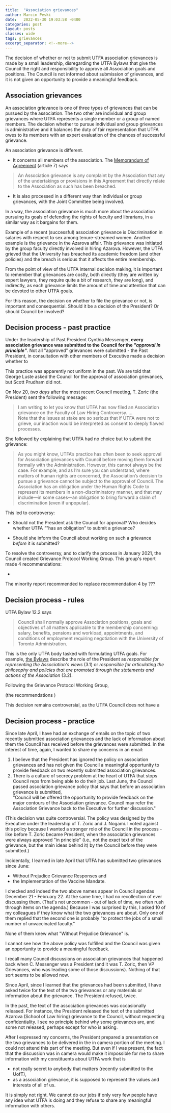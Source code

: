 ```yaml
---
title:  "Association grievances"
author: Marcin Peski
date:   2022-05-30 19:03:58 -0400
categories: post
layout: posts
classes: wide
tags: grievances
excerpt_separator: <!--more-->
---
```

The decision of whether or not to submit UTFA association grievances is made by a small leadership, disregarding the UTFA Bylaws that give the Council the right and responsibility to approve all Association goals and positions. The Council is not informed about submission of grievances, and it is not given an opportunity to provide a meaningful feedback.
<!--more-->

## Association grievances

An association grievance is one of three types of grievances that can be pursued by the association. The two other are individual and group grievances where UTFA represents a single member or a group of named members. The decision whether to pursue individual and group grievances is administrative and it balances the duty of fair representation that UTFA owes to its members with an expert evaluation of the chances of successful grievance. 

An association grievance is different. 

* It concerns all members of the association. The <a href="https://www.utfa.org/sites/default/files/UTFA-MoA-2016.pdf">Memorandum of Agreement</a> (article 7) says

>An Association grievance is any complaint by the Association that any of the undertakings or provisions
in this Agreement that directly relate to the Association as such has been breached.

* It is also processed in a different way than individual or group grievances, with the Joint Committee being involved.

In a way, the association grievance is much more about the association pursuing its goals of defending the rights of faculty and librarians, in a similar way as it bargains for them. 

Example of a recent (successful) association grievance is Discrimination in salaries with respect to sex among tenure-streamed women. Another example is the grievance in the Azarova affair. This grievance was initiated by the group faculty directly involved in hiring Azarova. However, the UTFA grieved that the University has breached its academic freedom (and other policies) and the breach is serious that it affects the entire membership.

From the point of view of the UTFA internal decision making, it is important to remember that grievances are costly, both directly (they are written by expert lawyers, they require quite a bit of research, they are long), and indirectly, as each grievance limits the amount of time and attention that can be devoted to other UTFA goals. 

For this reason, the decision on whether to file the grievance or not, is important and consequential. Should it be a decision of the President? Or should Council be involved?

## Decision process - past practice

Under the leadership of Past President Cynthia Messenger, **every association grievance was submitted to the Council for the <i>"approval in principle"</i>**. Not all "approved" grievances were submitted - the Past President, in consultation with other members of Executive made a decision whether to   

This practice was apparently not uniform in the past. We are told that George Luste asked the Council for the approval of association grievances, but Scott Prudham did not.  

On Nov 20, *two days* after the most recent Council meeting, T. Zoric (the President) sent the following message:
>I am writing to let you know that UTFA has now filed an Association grievance on the Faculty of Law Hiring Controversy. ...  
>Note that the issues at stake are so serious that if UTFA were not to grieve, our inaction would be interpreted as consent to deeply flawed processes.

She followed by explaining that UTFA had no choice but to submit the grievance: 
>As you might know, UTFA’s practice has often been to seek approval for Association grievances with Council before moving them forward formally with the Administration. However, this cannot always be the case. For example, and as I’m sure you can understand, where matters of human rights are concerned, the Association’s decision to pursue a grievance cannot be subject to the approval of Council. The Association has an obligation under the Human Rights Code to represent its members in a non-discriminatory manner, and that may include—in some cases—an obligation to bring forward a claim of discrimination (even if unpopular).

This led to controversy: 

* Should not the President ask the Council for approval? Who decides whether UTFA *"*"has an obligation" to submit a grievance?

* Should she inform the Council about working on such a grievance *before* it is submitted? 

To resolve the controversy, and to clarify the process in January 2021, the Council created Grievance Protocol Working Group. This group's report made 4 recommendations: 

* 

The minority report recommended to replace recommendation 4 by ???

## Decision process - rules

UTFA Bylaw 12.2 says

>Council shall normally approve Association positions, goals and objectives of all matters applicable to the membership concerning: salary, benefits, pensions and workload, appointments, and conditions of employment requiring negotiation with the University of Toronto Administration.

This is the only UTFA body tasked with formulating UTFA goals. For example, <a href="https://www.utfa.org/content/utfa-bylaws">the Bylaws</a> describe the role of the President as *responsible for representing the Association's views* (3.1) or *responsible for articulating the philosophy and policies that are promoted through the statements and actions of the Association* (3.2). 

Following the Grievance Protocol Working Group, 

 (the recommendations )

This decision remains controversial, as the UTFA Council does not have a

## Decision process - practice

Since late April, I have had an exchange of emails on the topic of two recently submitted association grievances and the lack of information about them the Council has received before the grievances were submitted. In the interest of time, again, I wanted to share my concerns in an email:
1.	I believe that the President has ignored the policy on association grievances and has not given the Council a meaningful opportunity to provide feedback on two recently submitted association grievances.
2.	There is a culture of secrecy problem at the heart of UTFA that stops Council reps from being able to do their job. 
Last June, the Council passed association grievance policy that says that before an association grievance is submitted,  
"Council will be offered the opportunity to provide feedback on the major contours of the Association grievance. Council may refer the Association Grievance back to the Executive for further discussion."

(This decision was quite controversial. The policy was designed by the Executive under the leadership of T. Zoric and J. Nogami. I voted against this policy because I wanted a stronger role of the Council in the process - like before T. Zoric became President, when the association grievances were always approved "in principle" (i.e., not the exact text of the grievance, but the main ideas behind it) by the Council before they were submitted.)

Incidentally, I learned in late April that UTFA has submitted two grievances since June:
- Without Prejudice Grievance Responses and 
- the Implementation of the Vaccine Mandate.
 
I checked and indeed the two above names appear in Council agendas December 21 - February 22. At the same time, I had no recollection of ever discussing them. (That's not uncommon - out of lack of time, we often rush through items on the agenda.) Because I was surprised by this, I asked 10 of my colleagues if they know what the two grievances are about. Only one of them replied that  the second one is probably "to protect the jobs of a small number of unvaccinated faculty." 

None of them knew what "Without Prejudice Grievance" is.

I cannot see how the above policy was fulfilled and the Council was given an opportunity to provide a meaningful feedback.  

I recall many Council discussions on association grievances that happened back when C. Messenger was a President (and it was T. Zoric, then VP Grievances, who was leading some of those discussions). Nothing of that sort seems to be allowed now.

Since April, since I learned that the grievances had been submitted, I have asked twice for the text of the two grievances or any materials or information about the grievance. The President refused, twice. 

In the past, the text of the association grievances was occasionally released. For instance, the President released the text of the submitted Azarova (School of Law hiring) grievance to the Council, without requesting confidentiality. I see no principle behind why some grievances are, and some not released, perhaps except for who is asking.

After I expressed my concerns, the President prepared a presentation on the two grievances to be delivered in the in camera portion of the meeting. I could not attend this part of the meeting. But even if I was present, the fact that the discussion was in camera would make it impossible for me to share information with my constituents about UTFA work that is  
- not really secret to anybody that matters (recently submitted to the UofT),
- as a association grievance, it is supposed to represent the values and interests of all of us.  

It is simply not right. We cannot do our jobs if only very few people have any idea what UTFA is doing and they refuse to share any meaningful information with others. 





